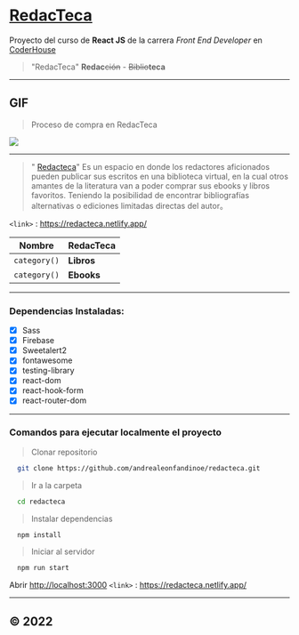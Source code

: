 # **[RedacTeca](https://redacteca.netlify.app/)**

Proyecto del curso de **React JS** de la carrera *Front End Developer* en [CoderHouse](https://www.coderhouse.com/online/reactjs)

> "RedacTeca"
**Redac**~~ción~~ - ~~Biblio~~**teca**

------------
## GIF 

> Proceso de compra en RedacTeca

![](public/RedacTeca.gif)

------------

> "  [Redacteca](https://redacteca.netlify.app/)" 
Es un espacio en donde los redactores aficionados pueden publicar sus escritos en una biblioteca virtual, en la cual otros amantes de la literatura van a poder comprar sus ebooks y libros favoritos. Teniendo la posibilidad de encontrar bibliografías alternativas o ediciones limitadas directas del autor。

`<link>` : <https://redacteca.netlify.app/>


| Nombre | RedacTeca                  |
| ------------- | ------------------------------ |
| `category()`      | **Libros**      |
| `category()`   | **Ebooks**     |
----

### Dependencias Instaladas:

- [x] Sass
- [x] Firebase
- [x] Sweetalert2
- [x] fontawesome
- [x] testing-library
- [x] react-dom
- [x] react-hook-form
- [x] react-router-dom
------------

### Comandos para ejecutar localmente el proyecto
> Clonar repositorio

```bash
  git clone https://github.com/andrealeonfandinoe/redacteca.git
```
> Ir a la carpeta

```bash
  cd redacteca
```
> Instalar dependencias

```bash
  npm install
```
> Iniciar al servidor

```bash
  npm run start
```
Abrir [http://localhost:3000](http://localhost:3000)
`<link>` : <https://redacteca.netlify.app/>

------------
&copy; 2022
------------